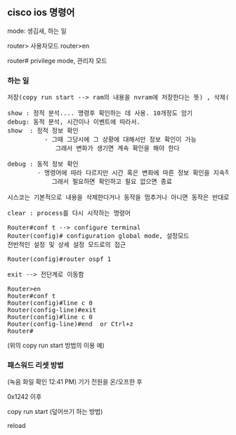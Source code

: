 
## cisco ios 명령어

mode: 생김새, 하는 일

router> 사용자모드
router>en

router# privilege mode, 관리자 모드

### 하는 일
<pre>
저장(copy run start --> ram의 내용을 nvram에 저장한다는 뜻) , 삭제(erase start) , 재부팅(reload) ,ping test 및 traceroute, telnet 및 ssh 접속 , clear

show : 정적 분석.... 명령후 확인하는 데 사용. 10개정도 암기
debug: 동적 분석, 시간이나 이벤트에 따라서.
show  : 정적 정보 확인
          - 그때 그당시에 그 상황에 대해서만 정보 확인이 가능 
             그래서 변화가 생기면 계속 확인을 해야 한다 

debug : 동적 정보 확인
        - 명령어에 따라 다르지만 시간 혹은 변화에 따른 정보 확인을 지속적으로 확인이  가능 
            그래서 필요하면 확인하고 필요 없으면 종료

시스코는 기본적으로 내용을 삭제한다거나 동작을 멈추거나 아니면 동작은 반대로 할 경우에 똑같은 상황(mode , 명령어) 앞에 no 를 쓰면 된다 ex) no shutdown, no debug ip lib. privilege mode에서 

clear : process를 다시 시작하는 명령어

Router#conf t --> configure terminal
Router(config)# configuration global mode, 설정모드
전반적인 설정 및 상세 설정 모드로의 접근

Router(config)#router ospf 1

exit --> 전단계로 이동함

Router>en
Router#conf t
Router(config)#line c 0
Router(config-line)#exit
Router(config)#line c 0
Router(config-line)#end  or Ctrl+z
Router#
</pre>

(위의 copy run start 방법의 이용 예)
### 패스워드 리셋 방법
(녹음 화일 확인 12:41 PM)
기기 전원을 온/오프한 후

0x1242 이후

copy run start (덮어쓰기 하는 방법)

reload


